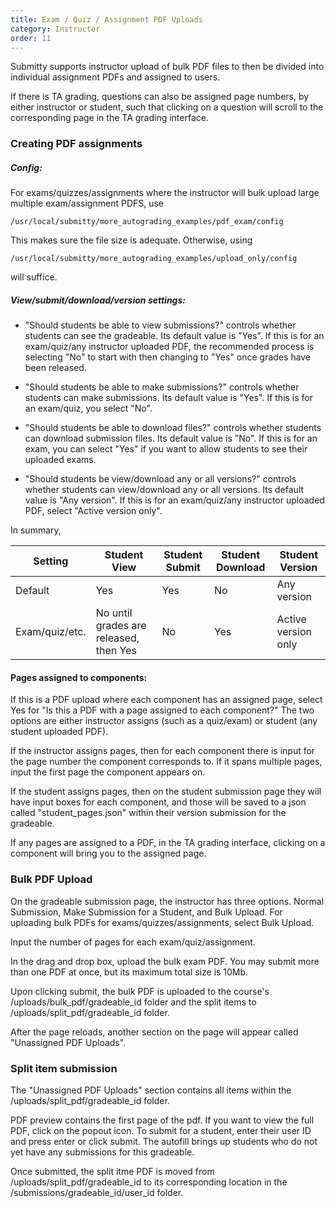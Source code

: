 ```yaml
---
title: Exam / Quiz / Assignment PDF Uploads
category: Instructor
order: 11
---
```


Submitty supports instructor upload of bulk PDF files to then be divided into individual assignment PDFs and assigned to users.

If there is TA grading, questions can also be assigned page numbers, by either instructor or student, such that clicking on a question will scroll to the corresponding page in the TA grading interface.

### Creating PDF assignments

##### Config:

For exams/quizzes/assignments where the instructor will bulk upload large multiple exam/assignment PDFS, use
```
/usr/local/submitty/more_autograding_examples/pdf_exam/config
```
This makes sure the file size is adequate. Otherwise, using 
```
/usr/local/submitty/more_autograding_examples/upload_only/config
```
will suffice.

##### View/submit/download/version settings:

* "Should students be able to view submissions?" controls whether students can see the gradeable. Its default value is "Yes". If this is for an exam/quiz/any instructor uploaded PDF, the recommended process is selecting "No" to start with then changing to "Yes" once grades have been released. 

* "Should students be able to make submissions?" controls whether students can make submissions. Its default value is "Yes". If this is for an exam/quiz, you select "No". 

* "Should students be able to download files?" controls whether students can download submission files. Its default value is "No". If this is for an exam, you can select "Yes" if you want to allow students to see their uploaded exams. 

* "Should students be view/download any or all versions?" controls whether students can view/download any or all versions. Its default value is "Any version". If this is for an exam/quiz/any instructor uploaded PDF, select "Active version only".

In summary,

| Setting        | Student View                           | Student Submit  | Student Download | Student Version     |
| -------------- |--------------------------------------- | --------------- | ---------------- | ------------------- |
| Default        | Yes                                    | Yes             | No               | Any version         | 
| Exam/quiz/etc. | No until grades are released, then Yes | No              | Yes              | Active version only |


#### Pages assigned to components:

If this is a PDF upload where each component has an assigned page, select Yes for "Is this a PDF with a page assigned to each component?"
The two options are either instructor assigns (such as a quiz/exam) or student (any student uploaded PDF).

If the instructor assigns pages, then for each component there is input for the page number the component corresponds to. If it spans multiple pages, input the first page the component appears on.

If the student assigns pages, then on the student submission page they will have input boxes for each component, and those will be saved to a json called "student_pages.json" within their version submission for the gradeable.

If any pages are assigned to a PDF, in the TA grading interface, clicking on a component will bring you to the assigned page.


### Bulk PDF Upload

On the gradeable submission page, the instructor has three options. Normal Submission, Make Submission for a Student, and Bulk Upload.
For uploading bulk PDFs for exams/quizzes/assignments, select Bulk Upload.

Input the number of pages for each exam/quiz/assignment.

In the drag and drop box, upload the bulk exam PDF. You may submit more than one PDF at once, but its maximum total size is 10Mb.

Upon clicking submit, the bulk PDF is uploaded to the course's /uploads/bulk_pdf/gradeable_id folder and the split items to /uploads/split_pdf/gradeable_id folder.

After the page reloads, another section on the page will appear called "Unassigned PDF Uploads".

### Split item submission

The "Unassigned PDF Uploads" section contains all items within the /uploads/split_pdf/gradeable_id folder.

PDF preview contains the first page of the pdf. If you want to view the full PDF, click on the popout icon.
To submit for a student, enter their user ID and press enter or click submit. The autofill brings up students who do not yet have any submissions for this gradeable.

Once submitted, the split itme PDF is moved from /uploads/split_pdf/gradeable_id to its corresponding location in the /submissions/gradeable_id/user_id folder. 
